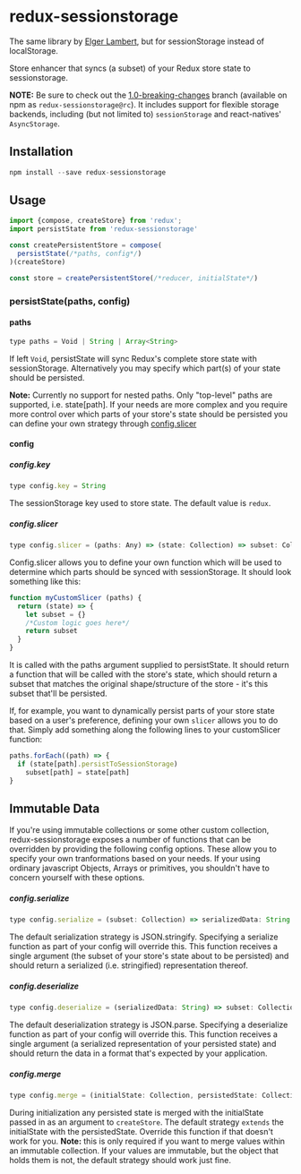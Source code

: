 redux-sessionstorage
==================

The same library by [Elger Lambert](https://github.com/elgerlambert/redux-localstorage), but for sessionStorage instead of localStorage.

Store enhancer that syncs (a subset) of your Redux store state to sessionstorage.

**NOTE:** Be sure to check out the [1.0-breaking-changes](https://github.com/elgerlambert/redux-sessionstorage/tree/1.0-breaking-changes) branch (available on npm as `redux-sessionstorage@rc`). It includes support for flexible storage backends, including (but not limited to) `sessionStorage` and react-natives' `AsyncStorage`.

## Installation
```js
npm install --save redux-sessionstorage
```

## Usage
```js
import {compose, createStore} from 'redux';
import persistState from 'redux-sessionstorage'

const createPersistentStore = compose(
  persistState(/*paths, config*/)
)(createStore)

const store = createPersistentStore(/*reducer, initialState*/)
```

### persistState(paths, config)
#### paths
```js
type paths = Void | String | Array<String>
```
If left `Void`, persistState will sync Redux's complete store state with sessionStorage. Alternatively you may specify which part(s) of your state should be persisted.

**Note:** Currently no support for nested paths. Only "top-level" paths are supported, i.e. state[path]. If your needs are more complex and you require more control over
which parts of your store's state should be persisted you can define your own strategy through [config.slicer](#configslicer)

#### config
##### config.key
```js
type config.key = String
```
The sessionStorage key used to store state. The default value is `redux`.

##### config.slicer
```js
type config.slicer = (paths: Any) => (state: Collection) => subset: Collection
```
Config.slicer allows you to define your own function which will be used to determine which parts should be synced with sessionStorage. It should look something like this:
```js
function myCustomSlicer (paths) {
  return (state) => {
    let subset = {}
    /*Custom logic goes here*/
    return subset
  }
}
```
It is called with the paths argument supplied to persistState. It should return a function that will be called with the store's state, which should return a subset that matches the original shape/structure of the store - it's this subset that'll be persisted.

If, for example, you want to dynamically persist parts of your store state based on a user's preference, defining your own `slicer` allows you to do that. Simply add something along the following lines to your customSlicer function:

```js
paths.forEach((path) => {
  if (state[path].persistToSessionStorage)
    subset[path] = state[path]
}
```

## Immutable Data
If you're using immutable collections or some other custom collection, redux-sessionstorage exposes a number of functions that can be overridden by providing the following config options. These allow you to specify your own tranformations based on your needs. If your using ordinary javascript Objects, Arrays or primitives, you shouldn't have to concern yourself with these options.

##### config.serialize
```js
type config.serialize = (subset: Collection) => serializedData: String
```
The default serialization strategy is JSON.stringify. Specifying a serialize function as part of your config will override this.
This function receives a single argument (the subset of your store's state about to be persisted) and should return a serialized (i.e. stringified) representation thereof. 

##### config.deserialize
```js
type config.deserialize = (serializedData: String) => subset: Collection
```
The default deserialization strategy is JSON.parse. Specifying a deserialize function as part of your config will override this.
This function receives a single argument (a serialized representation of your persisted state) and should return the data in a format that's expected by your application.

##### config.merge
```js
type config.merge = (initialState: Collection, persistedState: Collection) => finalInitialState: Collection
```
During initialization any persisted state is merged with the initialState passed in as an argument to `createStore`.
The default strategy `extends` the initialState with the persistedState. Override this function if that doesn't work for you. **Note:** this is only required if you want to merge values within an immutable collection. If your values are immutable, but the object that holds them is not, the default strategy should work just fine.
